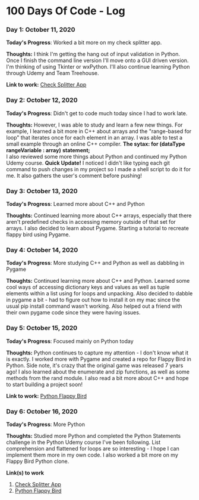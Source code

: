 # 100 Days Of Code - Log

### Day 1: October 11, 2020 

**Today's Progress**: Worked a bit more on my check splitter app.

**Thoughts:** I think I'm getting the hang out of input validation in Python. Once I finish the command line version I'll move onto a GUI driven version. I'm thinking of using Tkinter or wxPython. I'll also continue learning Python through Udemy and Team Treehouse.

**Link to work:** [Check Splitter App](https://github.com/tdalbertson/check_splitter)

### Day 2: October 12, 2020 

**Today's Progress**: Didn't get to code much today since I had to work late.

**Thoughts:** However, I was able to study and learn a few new things.
              For example, I learned a bit more in C++ about arrays and the "range-based for loop" that iterates once for each element in an array. 
              I was able to test a small example through an online C++ compiler.
              **The sytax: for (dataType rangeVariable : array)**
                            **statement;**                      
              I also reviewed some more things about Python and continued my Python Udemy course.
              **Quick Update!**
              I noticed I didn't like typing each git command to push changes in my project so I made a shell script to do it for me. It also gathers the user's comment before pushing!

### Day 3: October 13, 2020 

**Today's Progress**: Learned more about C++ and Python

**Thoughts:** Continued learning more about C++ arrays, especially that there aren't predefined checks in accessing memory outside of that set for arrays. I also decided to learn about Pygame. Starting a tutorial to recreate flappy bird using Pygame.

### Day 4: October 14, 2020 

**Today's Progress**: More studying C++ and Python as well as dabbling in Pygame

**Thoughts:** Continued learning more about C++ and Python. Learned some cool ways of accessing dictionary keys and values as well as tuple elements within a list using for loops and unpacking. Also decided to dabble in pygame a bit - had to figure out how to install it on my mac since the usual pip install command wasn't working. Also helped out a friend with their own pygame code since they were having issues.

### Day 5: October 15, 2020 

**Today's Progress**: Focused mainly on Python today

**Thoughts:** Python continues to capture my attention - I don't know what it is exactly. I worked more with Pygame and created a repo for Flappy Bird in Python. Side note, it's crazy that the original game was released 7 years ago! I also learned about the enumerate and zip functions, as well as some methods from the rand module. I also read a bit more about C++ and hope to start building a project soon!

**Link to work:** [Python Flappy Bird](https://github.com/tdalbertson/pythonflappybird)

### Day 6: October 16, 2020 

**Today's Progress**: More Python

**Thoughts:** Studied more Python and completed the Python Statements challenge in the Python Udemy course I've been following. List comprehension and flattened for loops are so interesting - I hope I can implement them more in my own code. I also worked a bit more on my Flappy Bird Python clone.

**Link(s) to work**
1. [Check Splitter App](https://github.com/tdalbertson/check_splitter)
2. [Python Flappy Bird](https://github.com/tdalbertson/pythonflappybird)
